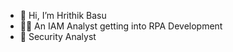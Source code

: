 - 👋 Hi, I’m Hrithik Basu
- 👨‍💻 An IAM Analyst getting into RPA Development
- 🌱 Security Analyst

<!---
rajbasu-0416/rajbasu-0416 is a ✨ special ✨ repository because its `README.md` (this file) appears on your GitHub profile.
You can click the Preview link to take a look at your changes.
--->

